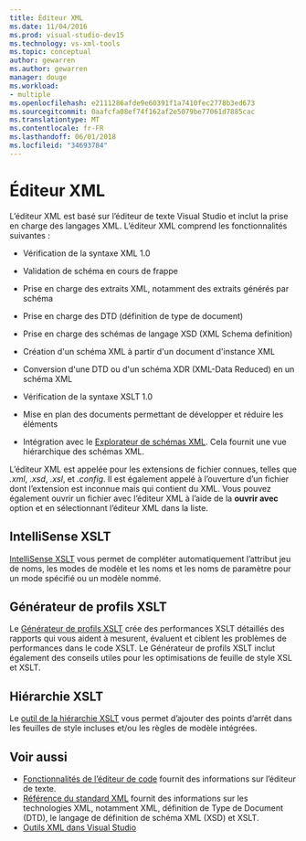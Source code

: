 ```yaml
---
title: Éditeur XML
ms.date: 11/04/2016
ms.prod: visual-studio-dev15
ms.technology: vs-xml-tools
ms.topic: conceptual
author: gewarren
ms.author: gewarren
manager: douge
ms.workload:
- multiple
ms.openlocfilehash: e2111286afde9e60391f1a7410fec2778b3ed673
ms.sourcegitcommit: 0aafcfa08ef74f162af2e5079be77061d7885cac
ms.translationtype: MT
ms.contentlocale: fr-FR
ms.lasthandoff: 06/01/2018
ms.locfileid: "34693784"
---
```

# <a name="xml-editor"></a>Éditeur XML

L’éditeur XML est basé sur l’éditeur de texte Visual Studio et inclut la prise en charge des langages XML. L’éditeur XML comprend les fonctionnalités suivantes :

- Vérification de la syntaxe XML 1.0

- Validation de schéma en cours de frappe

- Prise en charge des extraits XML, notamment des extraits générés par schéma

- Prise en charge des DTD (définition de type de document)

- Prise en charge des schémas de langage XSD (XML Schema definition)

- Création d'un schéma XML à partir d'un document d'instance XML

- Conversion d'une DTD ou d'un schéma XDR (XML-Data Reduced) en un schéma XML

- Vérification de la syntaxe XSLT 1.0

- Mise en plan des documents permettant de développer et réduire les éléments

- Intégration avec le [Explorateur de schémas XML](../xml-tools/xml-schema-explorer.md). Cela fournit une vue hiérarchique des schémas XML.

L’éditeur XML est appelée pour les extensions de fichier connues, telles que *.xml*, *.xsd*, *.xsl*, et *.config*. Il est également appelé à l’ouverture d’un fichier dont l’extension est inconnue mais qui contient du XML. Vous pouvez également ouvrir un fichier avec l’éditeur XML à l’aide de la **ouvrir avec** option et en sélectionnant l’éditeur XML dans la liste.

## <a name="xslt-intellisense"></a>IntelliSense XSLT

[IntelliSense XSLT](../xml-tools/xml-editor-intellisense-features.md) vous permet de compléter automatiquement l’attribut jeu de noms, les modes de modèle et les noms et les noms de paramètre pour un mode spécifié ou un modèle nommé.

## <a name="xslt-profiler"></a>Générateur de profils XSLT

Le [Générateur de profils XSLT](../xml-tools/walkthrough-xslt-profiler.md) crée des performances XSLT détaillés des rapports qui vous aident à mesurent, évaluent et ciblent les problèmes de performances dans le code XSLT. Le Générateur de profils XSLT inclut également des conseils utiles pour les optimisations de feuille de style XSL et XSLT.

## <a name="xslt-hierarchy"></a>Hiérarchie XSLT

Le [outil de la hiérarchie XSLT](../xml-tools/walkthrough-using-xslt-hierarchy.md) vous permet d’ajouter des points d’arrêt dans les feuilles de style incluses et/ou les règles de modèle intégrées.

## <a name="see-also"></a>Voir aussi

- [Fonctionnalités de l’éditeur de code](../ide/writing-code-in-the-code-and-text-editor.md) fournit des informations sur l’éditeur de texte.
- [Référence du standard XML](http://msdn.microsoft.com/79c78508-c9d0-423a-a00f-672e855de401) fournit des informations sur les technologies XML, notamment XML, définition de Type de Document (DTD), le langage de définition de schéma XML (XSD) et XSLT.
- [Outils XML dans Visual Studio](../xml-tools/xml-tools-in-visual-studio.md)